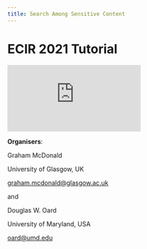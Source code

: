 ```yaml
---
title: Search Among Sensitive Content
---
```


# ECIR 2021 Tutorial


![Search Among Sensitive Content ECIR Tutorial Outline](http://www.dcs.gla.ac.uk/~graham/publications/Tutorial-SASC-McDonald-Oard.pdf "Overview of the Search Among Sensitive Content ECIR Tutorial")


**Organisers**:

Graham McDonald

University of Glasgow, UK

<graham.mcdonald@glasgow.ac.uk>

and

Douglas W. Oard

University of Maryland, USA

<oard@umd.edu>
